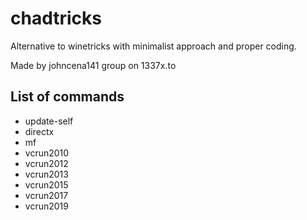 # chadtricks

Alternative to winetricks with minimalist approach and proper coding. 

Made by johncena141 group on 1337x.to

## List of commands

- update-self
- directx
- mf
- vcrun2010
- vcrun2012
- vcrun2013
- vcrun2015
- vcrun2017
- vcrun2019
